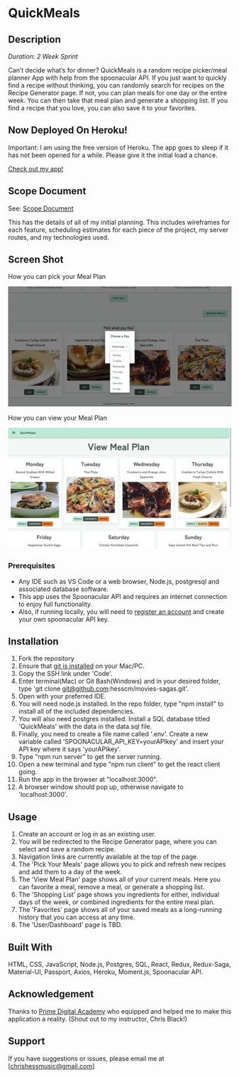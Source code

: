 # QuickMeals

## Description

_Duration: 2 Week Sprint_

Can’t decide what’s for dinner? QuickMeals is a random recipe picker/meal planner App with help from the spoonacular API. If you just want to quickly find a recipe without thinking, you can randomly search for recipes on the Recipe Generator page. If not, you can plan meals for one day or the entire week. You can then take that meal plan and generate a shopping list. If you find a recipe that you love, you can also save it to your favorites.

## Now Deployed On Heroku!

Important: I am using the free version of Heroku. The app goes to sleep if it has not been opened for a while. Please give it the initial load a chance.

[Check out my app!](https://hess-quickmeals.herokuapp.com/)

## Scope Document
See: [Scope Document](https://docs.google.com/document/d/1-JiniI-LnAbEoI7cYLXNBrbgpZj1vpY2_2h-W1HLSms/edit#heading=h.vhvkcjgwsn55)

This has the details of all of my initial planning. This includes wireframes for each feature, scheduling estimates for each piece of the project, my server routes, and my technologies used.

## Screen Shot

How you can pick your Meal Plan

![pickmeals](images/pickmeals.png)

How you can view your Meal Plan

![pickmeals](images/viewmeals.png)


### Prerequisites

- Any IDE such as VS Code or a web browser, Node.js, postgresql and associated database software.
- This app uses the Spoonacular API and requires an internet connection to enjoy full functionality.
- Also, if running locally, you will need to [register an account](https://spoonacular.com/food-api) and create your own spoonacular API key.

## Installation
1. Fork the repository
2. Ensure that [git is installed](https://git-scm.com/downloads) on your Mac/PC.
2. Copy the SSH link under 'Code'.
3. Enter terminal(Mac) or Git Bash(Windows) and in your desired folder, type 'git clone git@github.com:hesscm/movies-sagas.git'.
4. Open with your preferred IDE.
5. You will need node.js installed. In the repo folder, type "npm install" to install all of the included dependencies.
6. You will also need postgres installed. Install a SQL database titled 'QuickMeals' with the data in the data.sql file.
7. Finally, you need to create a file name called '.env'. Create a new variable called 'SPOONACULAR_API_KEY=yourAPIkey' and insert your API key where it says 'yourAPIkey'.
7. Type "npm run server" to get the server running.
8. Open a new terminal and type "npm run client" to get the react client going.
9. Run the app in the browser at "localhost:3000".
10. A browser window should pop up, otherwise navigate to 'localhost:3000'.

## Usage

1. Create an account or log in as an existing user.
2. You will be redirected to the Recipe Generator page, where you can select and save a random recipe.
3. Navigation links are currently available at the top of the page.
4. The 'Pick Your Meals' page allows you to pick and refresh new recipes and add them to a day of the week.
5. The 'View Meal Plan' page shows all of your current meals. Here you can favorite a meal, remove a meal, or generate a shopping list.
6. The 'Shopping List' page shows you ingredients for either, individual days of the week, or combined ingredients for the entire meal plan.
7. The 'Favorites' page shows all of your saved meals as a long-running history that you can access at any time.
8. The 'User/Dashboard' page is TBD.

## Built With

HTML, CSS, JavaScript, Node.js, Postgres, SQL, React, Redux, Redux-Saga, Material-UI, Passport, Axios, Heroku, Moment.js, Spoonacular API.

## Acknowledgement
Thanks to [Prime Digital Academy](www.primeacademy.io) who equipped and helped me to make this application a reality. (Shout out to my instructor, Chris Black!)

## Support
If you have suggestions or issues, please email me at [chrishessmusic@gmail.com]

